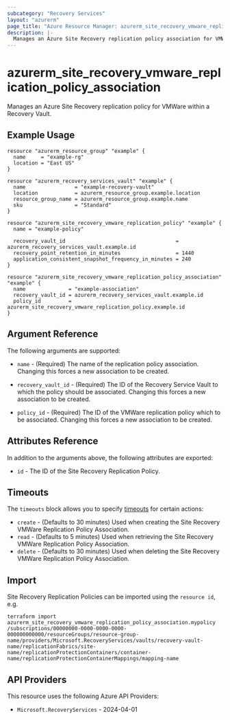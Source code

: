 ```yaml
---
subcategory: "Recovery Services"
layout: "azurerm"
page_title: "Azure Resource Manager: azurerm_site_recovery_vmware_replication_policy_association"
description: |-
  Manages an Azure Site Recovery replication policy association for VMWare on Azure.
---
```


# azurerm_site_recovery_vmware_replication_policy_association

Manages an Azure Site Recovery replication policy for VMWare within a Recovery Vault.

## Example Usage

```hcl
resource "azurerm_resource_group" "example" {
  name     = "example-rg"
  location = "East US"
}

resource "azurerm_recovery_services_vault" "example" {
  name                = "example-recovery-vault"
  location            = azurerm_resource_group.example.location
  resource_group_name = azurerm_resource_group.example.name
  sku                 = "Standard"
}

resource "azurerm_site_recovery_vmware_replication_policy" "example" {
  name = "example-policy"

  recovery_vault_id                                    = azurerm_recovery_services_vault.example.id
  recovery_point_retention_in_minutes                  = 1440
  application_consistent_snapshot_frequency_in_minutes = 240
}

resource "azurerm_site_recovery_vmware_replication_policy_association" "example" {
  name              = "example-association"
  recovery_vault_id = azurerm_recovery_services_vault.example.id
  policy_id         = azurerm_site_recovery_vmware_replication_policy.example.id
}
```

## Argument Reference

The following arguments are supported:

* `name` - (Required) The name of the replication policy association. Changing this forces a new association to be created.

* `recovery_vault_id` - (Required) The ID of the Recovery Service Vault to which the policy should be associated.
  Changing this forces a new association to be created.

* `policy_id` - (Required) The ID of the VMWare replication policy which to be associated. Changing this forces a new association to be created.

## Attributes Reference

In addition to the arguments above, the following attributes are exported:

* `id` - The ID of the Site Recovery Replication Policy.

## Timeouts

The `timeouts` block allows you to
specify [timeouts](https://www.terraform.io/language/resources/syntax#operation-timeouts) for certain actions:

* `create` - (Defaults to 30 minutes) Used when creating the Site Recovery VMWare Replication Policy Association.
* `read` - (Defaults to 5 minutes) Used when retrieving the Site Recovery VMWare Replication Policy Association.
* `delete` - (Defaults to 30 minutes) Used when deleting the Site Recovery VMWare Replication Policy Association.

## Import

Site Recovery Replication Policies can be imported using the `resource id`, e.g.

```shell
terraform import azurerm_site_recovery_vmware_replication_policy_association.mypolicy /subscriptions/00000000-0000-0000-0000-000000000000/resourceGroups/resource-group-name/providers/Microsoft.RecoveryServices/vaults/recovery-vault-name/replicationFabrics/site-name/replicationProtectionContainers/container-name/replicationProtectionContainerMappings/mapping-name
```

## API Providers
<!-- This section is generated, changes will be overwritten -->
This resource uses the following Azure API Providers:

* `Microsoft.RecoveryServices` - 2024-04-01
